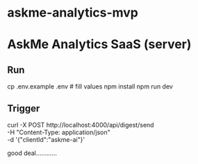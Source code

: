 # askme-analytics-mvp
# AskMe Analytics SaaS (server)

## Run
cp .env.example .env  # fill values
npm install
npm run dev

## Trigger
curl -X POST http://localhost:4000/api/digest/send \
  -H "Content-Type: application/json" \
  -d '{"clientId":"askme-ai"}'


  good deal............

